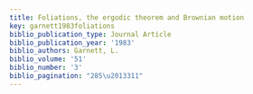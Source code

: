 ```yaml
---
title: Foliations, the ergodic theorem and Brownian motion
key: garnett1983foliations
biblio_publication_type: Journal Article
biblio_publication_year: '1983'
biblio_authors: Garnett, L.
biblio_volume: '51'
biblio_number: '3'
biblio_pagination: "285\u2013311"
---
```

